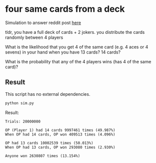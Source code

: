 # four same cards from a deck

Simulation to answer reddit post [here](https://www.reddit.com/r/AskStatistics/comments/1eb6w0y/probability_help_this_has_stumped_all_my_friends/)

tldr, you have a full deck of cards + 2 jokers. you distribute the cards randomly between 4 players

What is the likelihood that you get 4 of the same card (e.g. 4 aces or 4 sevens) in your hand when you have 13 cards? 14 cards?

What is the probability that any of the 4 players wins (has 4 of the same card)?


## Result

This script has no external dependencies.

```bash
python sim.py
```

Result:

```
Trials: 20000000

OP (Player 1) had 14 cards 9997461 times (49.987%)
When OP had 14 cards, OP won 409513 times (4.096%)

OP had 13 cards 10002539 times (50.013%)
When OP had 13 cards, OP won 293080 times (2.930%)

Anyone won 2630807 times (13.154%)
```
